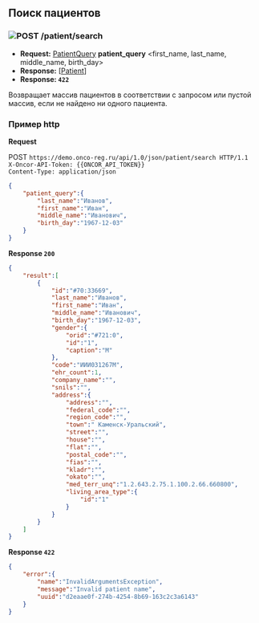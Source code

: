 ## Поиск пациентов

### ![POST](../../../img/post.png) /patient/search
* **Request:** [PatientQuery](../../../types/types.md#com.siams.med.api.PatientQuery) **patient_query** <first_name, last_name, middle_name, birth_day>
* **Response:** [[Patient](../../../types/types.md#com.siams.med.api.Patient)]
* **Response: `422`**

Возвращает массив пациентов в соответствии с запросом или пустой массив, если не найдено ни одного пациента. 


### Пример http

**Request**

POST `https://demo.onco-reg.ru/api/1.0/json/patient/search HTTP/1.1`  
`X-Oncor-API-Token: {{ONCOR_API_TOKEN}}`  
`Content-Type: application/json`


```json
{
    "patient_query":{
        "last_name":"Иванов",
        "first_name":"Иван",
        "middle_name":"Иванович",
        "birth_day":"1967-12-03"
    }
}
```

**Response `200`**
```json
{
    "result":[
        {
            "id":"#70:33669",
            "last_name":"Иванов",
            "first_name":"Иван",
            "middle_name":"Иванович",
            "birth_day":"1967-12-03",
            "gender":{
                "orid":"#721:0",
                "id":"1",
                "caption":"М"
            },
            "code":"ИИИ031267М",
            "ehr_count":1,
            "company_name":"",
            "snils":"",
            "address":{
                "address":"",
                "federal_code":"",
                "region_code":"",
                "town":" Каменск-Уральский",
                "street":"",
                "house":"",
                "flat":"",
                "postal_code":"",
                "fias":"",
                "kladr":"",
                "okato":"",
                "med_terr_unq":"1.2.643.2.75.1.100.2.66.660800",
                "living_area_type":{
                    "id":"1"
                }
            }
        }
    ]
}
```

**Response `422`**
```json
{
    "error":{
        "name":"InvalidArgumentsException",
        "message":"Invalid patient name",
        "uuid":"d2eaae0f-274b-4254-8b69-163c2c3a6143"
    }
}
```
